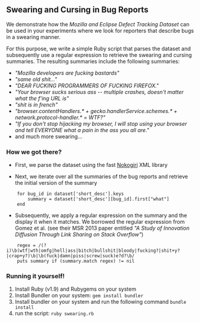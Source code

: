 Swearing and Cursing in Bug Reports
-----------------------------------

We demonstrate how the _Mozilla and Eclipse Defect Tracking Dataset_ can be used in your experiments where we look for reporters that describe bugs in a swearing manner.

For this purpose, we write a simple Ruby script that parses the dataset and subsequently use a regular expression to retrieve the swearing and cursing summaries. The resulting summaries include the following summaries:

- _"Mozilla developers are fucking bastards"_
- _"same old shit..."_
- _"DEAR FUCKING PROGRAMMERS OF FUCKING FIREFOX."_
- _"Your browser sucks serious ass -- multiple crashes, doesn't matter what the f'ing URL is"_
- _"shit is in french"_
- _"browser.contentHandlers.* + gecko.handlerService.schemes.* + network.protocol-handler.* = WTF?"_
- _"If you don't stop hijacking my browser, I will stop using your browser and tell EVERYONE what a pain in the ass you all are."_
- and much more swearing...

### How we got there?

* First, we parse the dataset using the fast [Nokogiri](http://nokogiri.org/) XML library
	
* Next, we iterate over all the summaries of the bug reports and retrieve the initial version of the summary
```
	for bug_id in dataset['short_desc'].keys
		summary = dataset['short_desc'][bug_id].first["what"]
	end
```

* Subsequently, we apply a regular expression on the summary and the display it when it matches. We borrowed the regular expression from Gomez et al. (see their MSR 2013 paper entitled _"A Study of Innovation Diffusion Through Link Sharing on Stack Overflow"_)
```
	regex = /(?i)\b(wtf|wth|omfg|hell|ass|bitch|bullshit|bloody|fucking?|shit+y?|crap+y?)\b|\b(fuck|damn|piss|screw|suck)e?d?\b/
	puts summary if (summary.match regex) != nil
```

### Running it yourself!
1. Install Ruby (v1.9) and Rubygems on your system
2. Install Bundler on your system: `gem install bundler`
2. Install bundler on your system and run the following command `bundle install`
3. run the script: `ruby swearing.rb`